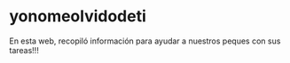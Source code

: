 # yonomeolvidodeti
En esta web, recopiló información para ayudar a nuestros peques con sus tareas!!!
